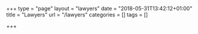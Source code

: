+++
type = "page"
layout = "lawyers"
date = "2018-05-31T13:42:12+01:00"
title = "Lawyers"
url = "/lawyers"
categories = []
tags = []

+++
